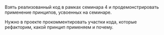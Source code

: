 Взять реализованный код в рамках семинара 4 и продемонстрировать применение принципов, усвоенных на семинаре.

Нужно в проекте прокомментировать участки кода, которые рефакторим, какой принцип применяем и почему.
